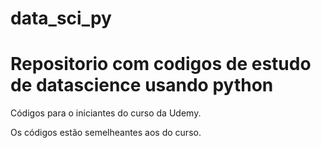 # data_sci_py
# Repositorio com codigos de estudo de datascience usando python

Códigos para o iniciantes do curso da Udemy.

Os códigos estão semelheantes aos do curso.
